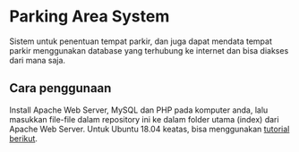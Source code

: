 # Parking Area System

Sistem untuk penentuan tempat parkir, dan juga dapat mendata tempat parkir menggunakan database yang terhubung ke internet dan bisa diakses dari mana saja. 

## Cara penggunaan

Install Apache Web Server, MySQL dan PHP pada komputer anda, lalu masukkan file-file dalam repository ini ke dalam folder utama (index) dari Apache Web Server. Untuk Ubuntu 18.04 keatas, bisa menggunakan [tutorial berikut](https://www.digitalocean.com/community/tutorials/how-to-install-linux-apache-mysql-php-lamp-stack-ubuntu-18-04).

